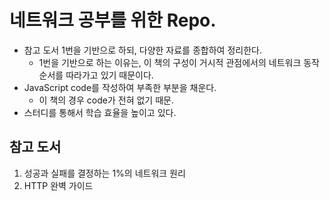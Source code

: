 # 네트워크 공부를 위한 Repo.

-   참고 도서 1번을 기반으로 하되, 다양한 자료를 종합하여 정리한다.
    -   1번을 기반으로 하는 이유는, 이 책의 구성이 거시적 관점에서의 네트워크 동작 순서를 따라가고 있기 때문이다.
-   JavaScript code를 작성하여 부족한 부분을 채운다.
    -   이 책의 경우 code가 전혀 없기 때문.
-   스터디를 통해서 학습 효율을 높이고 있다.

## 참고 도서

1. 성공과 실패를 결정하는 1%의 네트워크 원리
2. HTTP 완벽 가이드
